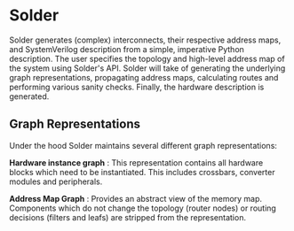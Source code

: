 # Solder

Solder generates (complex) interconnects, their respective address maps, and SystemVerilog description from a simple, imperative Python description. The user specifies the topology and high-level address map of the system using Solder's API. Solder will take of generating the underlying graph representations, propagating address maps, calculating routes and performing various sanity checks. Finally, the hardware description is generated.

## Graph Representations

Under the hood Solder maintains several different graph representations:

**Hardware instance graph**
: This representation contains all hardware blocks which need to be instantiated. This includes crossbars, converter modules and peripherals.

**Address Map Graph**
: Provides an abstract view of the memory map. Components which do not change the topology (router nodes) or routing decisions (filters and leafs) are stripped from the representation.

